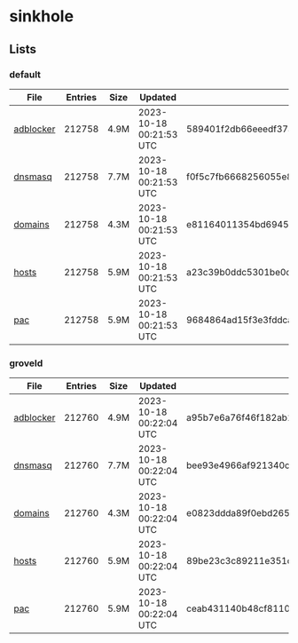 # sinkhole

## Lists

### default

|File|Entries|Size|Updated|Hash|
|-|-|-|-|-|
|[adblocker](https://raw.githubusercontent.com/groveld/sinkhole/lists/default/adblocker.txt)|212758|4.9M|2023-10-18 00:21:53 UTC|589401f2db66eeedf37a7e78bfb11078f3555c7460cf227c7b0216b10a6b8de3|
|[dnsmasq](https://raw.githubusercontent.com/groveld/sinkhole/lists/default/dnsmasq.txt)|212758|7.7M|2023-10-18 00:21:53 UTC|f0f5c7fb6668256055e8d8d852a6a32c162a8f6ce8bf85c33408128fafb8b698|
|[domains](https://raw.githubusercontent.com/groveld/sinkhole/lists/default/domains.txt)|212758|4.3M|2023-10-18 00:21:53 UTC|e81164011354bd69454fe497bebc710681af4a3a0b094c192f25c5de2de24611|
|[hosts](https://raw.githubusercontent.com/groveld/sinkhole/lists/default/hosts.txt)|212758|5.9M|2023-10-18 00:21:53 UTC|a23c39b0ddc5301be0cf4cf61734dba935e409c1436cfb8a6a93eef04490b551|
|[pac](https://raw.githubusercontent.com/groveld/sinkhole/lists/default/pac.txt)|212758|5.9M|2023-10-18 00:21:53 UTC|9684864ad15f3e3fddca5365069bf8fbdd20fb2b30489c5bc35cda3ee9406761|

### groveld

|File|Entries|Size|Updated|Hash|
|-|-|-|-|-|
|[adblocker](https://raw.githubusercontent.com/groveld/sinkhole/lists/groveld/adblocker.txt)|212760|4.9M|2023-10-18 00:22:04 UTC|a95b7e6a76f46f182ab162397cfe795d591cd05b060179729693a7baab721abf|
|[dnsmasq](https://raw.githubusercontent.com/groveld/sinkhole/lists/groveld/dnsmasq.txt)|212760|7.7M|2023-10-18 00:22:04 UTC|bee93e4966af921340c00b41044c8c896d3e729bdbaf5e625563622c19166f2e|
|[domains](https://raw.githubusercontent.com/groveld/sinkhole/lists/groveld/domains.txt)|212760|4.3M|2023-10-18 00:22:04 UTC|e0823ddda89f0ebd2655c46d60425c451fde2a80862799fd4877420f296e3117|
|[hosts](https://raw.githubusercontent.com/groveld/sinkhole/lists/groveld/hosts.txt)|212760|5.9M|2023-10-18 00:22:04 UTC|89be23c3c89211e351dd39de40bfcdfe7c185fd3517b747fabe381823c5da3f1|
|[pac](https://raw.githubusercontent.com/groveld/sinkhole/lists/groveld/pac.txt)|212760|5.9M|2023-10-18 00:22:04 UTC|ceab431140b48cf811016ecf88cacf58a5239ff2241e7253f67be5ae3b7969a4|
